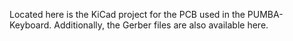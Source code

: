 Located here is the KiCad project for the PCB used in the PUMBA-Keyboard. Additionally, the Gerber files are also available here.

